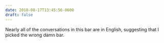 ```yaml
---
date: 2018-08-17T13:45:56-0600
draft: false
---
```


Nearly all of the conversations in this bar are in English, suggesting that I picked the wrong damn bar.

